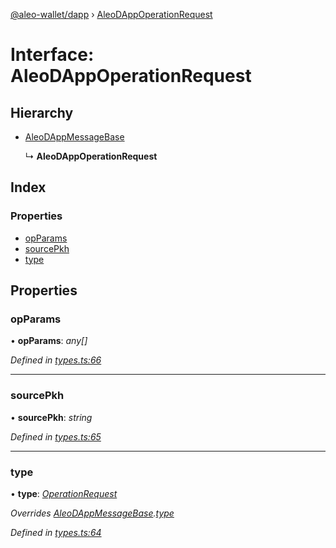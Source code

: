 [@aleo-wallet/dapp](../README.md) › [AleoDAppOperationRequest](aleodappoperationrequest.md)

# Interface: AleoDAppOperationRequest

## Hierarchy

* [AleoDAppMessageBase](aleodappmessagebase.md)

  ↳ **AleoDAppOperationRequest**

## Index

### Properties

* [opParams](aleodappoperationrequest.md#opparams)
* [sourcePkh](aleodappoperationrequest.md#sourcepkh)
* [type](aleodappoperationrequest.md#type)

## Properties

###  opParams

• **opParams**: *any[]*

*Defined in [types.ts:66](https://github.com/madfish-solutions/aleowallet-dapp/blob/0871fa5/src/types.ts#L66)*

___

###  sourcePkh

• **sourcePkh**: *string*

*Defined in [types.ts:65](https://github.com/madfish-solutions/aleowallet-dapp/blob/0871fa5/src/types.ts#L65)*

___

###  type

• **type**: *[OperationRequest](../enums/aleodappmessagetype.md#operationrequest)*

*Overrides [AleoDAppMessageBase](aleodappmessagebase.md).[type](aleodappmessagebase.md#type)*

*Defined in [types.ts:64](https://github.com/madfish-solutions/aleowallet-dapp/blob/0871fa5/src/types.ts#L64)*
